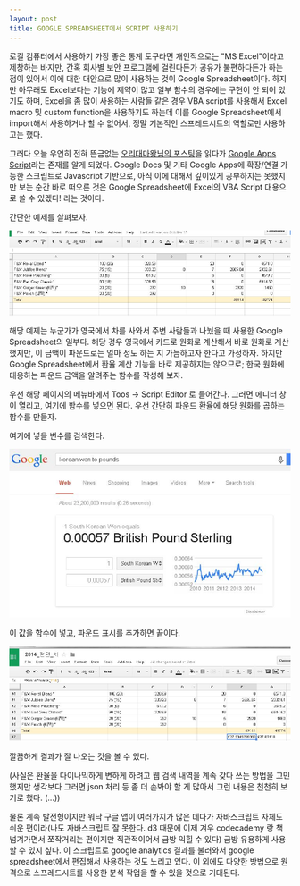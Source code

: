 ```yaml
---
layout: post
title: GOOGLE SPREADSHEET에서 SCRIPT 사용하기
---
```


로컬 컴퓨터에서 사용하기 가장 좋은 통계 도구라면 개인적으로는 "MS Excel"이라고 제창하는 바지만, 간혹 회사별 보안 프로그램에 걸린다든가 공유가 불편하다든가 하는 점이 있어서 이에 대한 대안으로 많이 사용하는 것이 Google Spreadsheet이다.  하지만 아무래도 Excel보다는 기능에 제약이 많고 일부 함수의 경우에는 구현이 안 되어 있기도 하며,  Excel을 좀 많이 사용하는 사람들 같은 경우 VBA script를 사용해서 Excel macro 및 custom function을 사용하기도 하는데 이를 Google Spreadsheet에서 import해서 사용하거나 할 수 없어서, 정말 기본적인 스프레드시트의 역할로만 사용하고는 했다.

그러다 오늘 우연히 전혀 뜬금없는 [오리대마왕님의 포스팅](http://kingorihouse.tumblr.com/post/103968211979)을 읽다가  [Google Apps Script](https://developers.google.com/apps-script/)라는 존재를 알게 되었다.  Google Docs 및 기타 Google Apps에 확장/연결 가능한 스크립트로 Javascript 기반으로, 아직 이에 대해서 깊이있게 공부하지는 못했지만 보는 순간 바로 떠오른 것은 Google Spreadsheet에 Excel의 VBA Script 대용으로 쓸 수 있겠다! 라는 것이다.

간단한 예제를 살펴보자.

![](https://raw.githubusercontent.com/cojette/cojette.github.io/master/cap1.jpg)

해당 예제는 누군가가 영국에서 차를 사와서 주변 사람들과 나눴을 때 사용한 Google Spreadsheet의 일부다.  해당 경우 영국에서 카드로 원화로 계산해서 바로 원화로 계산했지만, 이 금액이 파운드로는 얼마 정도 하는 지 가늠하고자 한다고 가정하자. 하지만 Google Spreadsheet에서 환율 계산 기능을 바로 제공하지는 않으므로; 한국 원화에 대응하는 파운드 금액을 알려주는 함수를 작성해 보자.

우선 해당 페이지의 메뉴바에서 Toos -> Script Editor 로 들어간다. 그러면 에디터 창이 열리고, 여기에 함수를 넣으면 된다. 우선 간단히 파운드 환율에 해당 원화를 곱하는 함수를 만들자.

여기에 넣을 변수를 검색한다.

![](https://raw.githubusercontent.com/cojette/cojette.github.io/master/cap31.jpg)

이 값을 함수에 넣고, 파운드 표시를 추가하면 끝이다.

![](https://raw.githubusercontent.com/cojette/cojette.github.io/master/cap2.jpg)

깔끔하게 결과가 잘 나오는 것을 볼 수 있다.

(사실은 환율을 다이나믹하게 변하게 하려고 웹 검색 내역을 계속 갖다 쓰는 방법을 고민했지만 생각보다 그러면 json 처리 등 좀 더 손봐야 할 게 많아서 그런 내용은 천천히 보기로 했다. (...))

물론 계속 발전형이지만 워낙 구글 앱이 여러가지가 많은 데다가 자바스크립트 자체도 쉬운 편이라(나도 자바스크립트 잘 못한다. d3 때문에 이제 겨우 codecademy 랑 책 넘겨가면서 쪼작거리는 편이지만 직관적이어서 금방 익힐 수 있다) 금방 유용하게 사용할 수 있지 싶다. 이 스크립트로 google analytics 결과를 불러와서 google spreadsheet에서 편집해서 사용하는 것도 노리고 있다. 이 외에도 다양한 방법으로 원격으로 스프레드시트를 사용한 분석 작업을 할 수 있을 것으로 기대된다.
